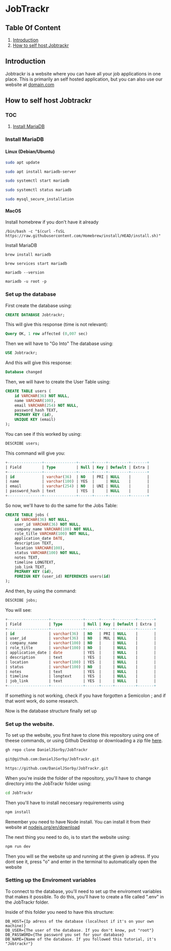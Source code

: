 # JobTrackr

## Table Of Content

1. [Introduction](#introduction)
2. [How to self host Jobtrackr](#how-to-self-host-jobtrackr)

## Introduction

Jobtrackr is a website where you can have all your job applications in one place. This is primarily an self hosted application, but you can also use our website at [domain.com](https://domain.com)

## How to self host Jobtrackr

### TOC

1. [Install MariaDB](#install-mariadb)

### Install MariaDB

#### Linux (Debian/Ubuntu)

```bash
sudo apt update

sudo apt install mariadb-server

sudo systemctl start mariadb

sudo systemctl status mariadb

sudo mysql_secure_installation
```

#### MacOS

Install homebrew if you don't have it already

```
/bin/bash -c "$(curl -fsSL https://raw.githubusercontent.com/Homebrew/install/HEAD/install.sh)"
```

Install MariaDB

```
brew install mariadb

brew services start mariadb

mariadb --version

mariadb -u root -p
```

### Set up the database

First create the database using:

```SQL
CREATE DATABASE Jobtrackr;
```

This will give this response (time is not relevant):

```SQL
Query OK, 1 row affected (0,007 sec)
```

Then we will have to "Go Into" The database using:

```SQL
USE Jobtrackr;
```

And this will give this response:

```SQL
Database changed
```

Then, we will have to create the User Table using:

```SQL
CREATE TABLE users (
    id VARCHAR(36) NOT NULL,
    name VARCHAR(100),
    email VARCHAR(254) NOT NULL,
    password_hash TEXT,
    PRIMARY KEY (id),
    UNIQUE KEY (email)
);
```

You can see if this worked by using:

```SQL
DESCRIBE users;
```

This command will give you:

```SQL
+---------------+--------------+------+-----+---------+-------+
| Field         | Type         | Null | Key | Default | Extra |
+---------------+--------------+------+-----+---------+-------+
| id            | varchar(36)  | NO   | PRI | NULL    |       |
| name          | varchar(100) | YES  |     | NULL    |       |
| email         | varchar(254) | NO   | UNI | NULL    |       |
| password_hash | text         | YES  |     | NULL    |       |
+---------------+--------------+------+-----+---------+-------+
```

So now, we'll have to do the same for the Jobs Table:

```SQL
CREATE TABLE jobs (
    id VARCHAR(36) NOT NULL,
    user_id VARCHAR(36) NOT NULL,
    company_name VARCHAR(100) NOT NULL,
    role_title VARCHAR(100) NOT NULL,
    application_date DATE,
    description TEXT,
    location VARCHAR(100),
    status VARCHAR(100) NOT NULL,
    notes TEXT,
    timeline LONGTEXT,
    job_link TEXT,
    PRIMARY KEY (id),
    FOREIGN KEY (user_id) REFERENCES users(id)
);
```

And then, by using the command:

```SQL
DESCRIBE jobs;
```

You will see:

```SQL
+------------------+--------------+------+-----+---------+-------+
| Field            | Type         | Null | Key | Default | Extra |
+------------------+--------------+------+-----+---------+-------+
| id               | varchar(36)  | NO   | PRI | NULL    |       |
| user_id          | varchar(36)  | NO   | MUL | NULL    |       |
| company_name     | varchar(100) | NO   |     | NULL    |       |
| role_title       | varchar(100) | NO   |     | NULL    |       |
| application_date | date         | YES  |     | NULL    |       |
| description      | text         | YES  |     | NULL    |       |
| location         | varchar(100) | YES  |     | NULL    |       |
| status           | varchar(100) | NO   |     | NULL    |       |
| notes            | text         | YES  |     | NULL    |       |
| timeline         | longtext     | YES  |     | NULL    |       |
| job_link         | text         | YES  |     | NULL    |       |
+------------------+--------------+------+-----+---------+-------+
```

If something is not working, check if you have forgotten a Semicolon ; and if that wont work, do some research.

Now is the database structure finally set up

### Set up the website.

To set up the website, you first have to clone this repository using one of theese commands, or using Github Desktop or downloading a zip file [here](https://github.com/DanielJSorby/JobTrackr/archive/refs/heads/main.zip).

```BASH
gh repo clone DanielJSorby/JobTrackr

git@github.com:DanielJSorby/JobTrackr.git

https://github.com/DanielJSorby/JobTrackr.git
```

When you're inside the folder of the repository, you'll have to change directory into the JobTrackr folder using:

```Bash
cd JobTrackr
```

Then you'll have to install neccesary requirements using

```bash
npm install
```

Remember you need to have Node install. You can install it from their website at [nodejs.org/en/download](https://nodejs.org/en/download)

The next thing you need to do, is to start the website using:

```Bash
npm run dev
```

Then you will se the website up and running at the given ip adress. If you dont see it, press "o" and enter in the terminal to automatically open the website

### Setting up the Enviroment variables

To connect to the database, you'll need to set up the enviroment variables that makes it possible. To do this, you'll have to create a file called ".env" in the JobTrackr folder.

Inside of this folder you need to have this structure:

```env
DB_HOST={Ip adress of the database (localhost if it's on your own machine)}
DB_USER={The user of the database. If you don't know, put "root"}
DB_PASSWORD={The password you set for your database}
DB_NAME={Name of the database. If you followed this tutorial, it's "Jobtrackr"}
```
